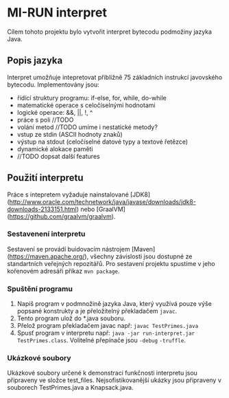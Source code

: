 # MI-RUN interpret
Cílem tohoto projektu bylo vytvořit interpret bytecodu podmožiny jazyka Java.
## Popis jazyka
Interpret umožňuje intepretovat přibližně 75 základních instrukcí javovského bytecodu.
Implementovány jsou:
* řídící struktury programu: if-else, for, while, do-while
* matematické operace s celočíselnými hodnotami
* logické operace: &&, ||, !, ^
* práce s poli //TODO
* volání metod //TODO umíme i nestatické metody?
* vstup ze stdin (ASCII hodnoty znaků)
* výstup na stdout (celočíselné datové typy a textové řetězce)
* dynamické alokace paměti
* //TODO dopsat další features

## Použití interpretu
Práce s intepretem vyžaduje nainstalované [JDK8] (http://www.oracle.com/technetwork/java/javase/downloads/jdk8-downloads-2133151.html)
nebo [GraalVM] (https://github.com/graalvm/graalvm).
### Sestavenení interpretu
Sestavení se provádí buidovacím nástrojem [Maven] (https://maven.apache.org/), všechny závislosti jsou dostupné ze standartních veřejných repozitářů.
Pro sestavení projektu spustíme v jeho kořenovém adresáři příkaz `mvn package`.

### Spuštění programu
1. Napiš program v podmnožině jazyka Java, který využívá pouze výše popsané konstrukty a je přeložitelný překladačem `javac`.
2. Tento program ulož do *.java souboru.
3. Přelož program překladačem javac např: `javac TestPrimes.java`
4. Spusť program v interpretu např: `java -jar run-interpret.jar TestPrimes.class`. Volitelné přepínače jsou `-debug` `-truffle`.

### Ukázkové soubory
Ukázkové soubory určené k demonstraci funkčnosti interpretu jsou připraveny ve složce test_files.
Nejsofistikovanější ukázky jsou připraveny v souborech TestPrimes.java a Knapsack.java.
